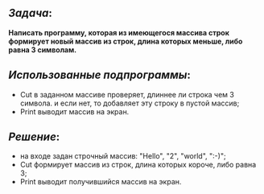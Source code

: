 ## _Задача_:
**Написать программу, которая из имеющегося массива строк формирует новый массив из строк, длина которых меньше, либо равна 3 символам.**

## _Использованные подпрограммы_:
* Cut в заданном массиве проверяет, длиннее ли строка чем 3 символа. и если нет, то добавляет эту строку в пустой массив;
* Print выводит массив на экран.

## _Решение_:
* на входе задан строчный массив: "Hello", "2", "world", ":-)"; 
* Cut формирует массив из строк, длина которых короче, либо равна 3;
* Print выводит получившийся массив на экран.
